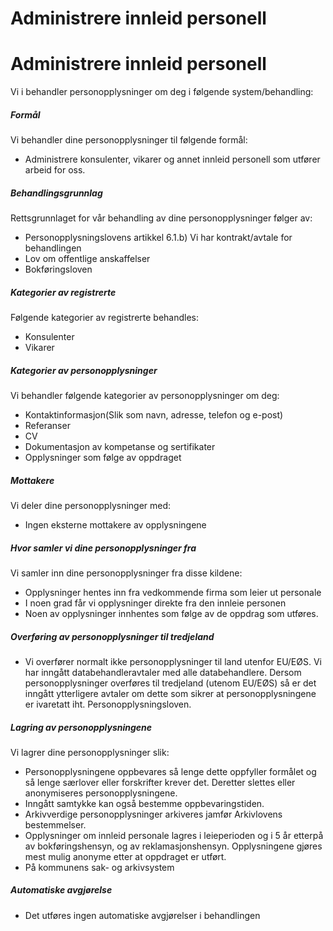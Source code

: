 # Administrere innleid personell

Administrere innleid personell
==============================

  

Vi i behandler personopplysninger om deg i følgende system/behandling:

  

##### Formål

Vi behandler dine personopplysninger til følgende formål:

*   Administrere konsulenter, vikarer og annet innleid personell som utfører arbeid for oss.

##### Behandlingsgrunnlag

Rettsgrunnlaget for vår behandling av dine personopplysninger følger av:

*   Personopplysningslovens artikkel 6.1.b) Vi har kontrakt/avtale for behandlingen
*   Lov om offentlige anskaffelser
*   Bokføringsloven

##### Kategorier av registrerte

Følgende kategorier av registrerte behandles:

*   Konsulenter
*   Vikarer

##### Kategorier av personopplysninger

Vi behandler følgende kategorier av personopplysninger om deg:

*   Kontaktinformasjon(Slik som navn, adresse, telefon og e-post)
*   Referanser
*   CV
*   Dokumentasjon av kompetanse og sertifikater
*   Opplysninger som følge av oppdraget

##### Mottakere

Vi deler dine personopplysninger med:

*   Ingen eksterne mottakere av opplysningene

##### Hvor samler vi dine personopplysninger fra

Vi samler inn dine personopplysninger fra disse kildene:

*   Opplysninger hentes inn fra vedkommende firma som leier ut personale
*   I noen grad får vi opplysninger direkte fra den innleie personen
*   Noen av opplysninger innhentes som følge av de oppdrag som utføres.

##### Overføring av personopplysninger til tredjeland

*   Vi overfører normalt ikke personopplysninger til land utenfor EU/EØS. Vi har inngått databehandleravtaler med alle databehandlere. Dersom personopplysninger overføres til tredjeland (utenom EU/EØS) så er det inngått ytterligere avtaler om dette som sikrer at personopplysningene er ivaretatt iht. Personopplysningsloven.

##### Lagring av personopplysningene

Vi lagrer dine personopplysninger slik:

*   Personopplysningene oppbevares så lenge dette oppfyller formålet og så lenge særlover eller forskrifter krever det. Deretter slettes eller anonymiseres personopplysningene.
*   Inngått samtykke kan også bestemme oppbevaringstiden.
*   Arkivverdige personopplysninger arkiveres jamfør Arkivlovens bestemmelser.
*   Opplysninger om innleid personale lagres i leieperioden og i 5 år etterpå av bokføringshensyn, og av reklamasjonshensyn. Opplysningene gjøres mest mulig anonyme etter at oppdraget er utført.
*   På kommunens sak- og arkivsystem

##### Automatiske avgjørelse

*   Det utføres ingen automatiske avgjørelser i behandlingen